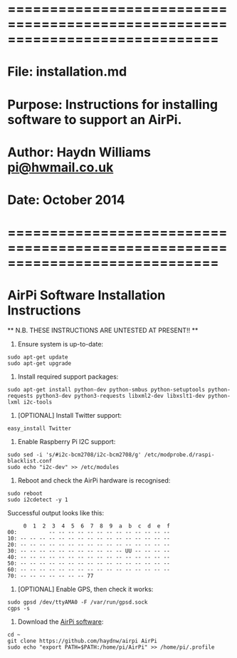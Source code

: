 # =============================================================================
# File:     installation.md
# Purpose:  Instructions for installing software to support an AirPi.
# Author:   Haydn Williams <pi@hwmail.co.uk>
# Date:     October 2014
# =============================================================================

# AirPi Software Installation Instructions

** N.B. THESE INSTRUCTIONS ARE UNTESTED AT PRESENT!! **

1. Ensure system is up-to-date:
```shell
sudo apt-get update
sudo apt-get upgrade
```

1. Install required support packages:
```shell
sudo apt-get install python-dev python-smbus python-setuptools python-requests python3-dev python3-requests libxml2-dev libxslt1-dev python-lxml i2c-tools
```

1. [OPTIONAL] Install Twitter support:
```shell
easy_install Twitter
```

1. Enable Raspberry Pi I2C support:
```shell
sudo sed -i 's/#i2c-bcm2708/i2c-bcm2708/g' /etc/modprobe.d/raspi-blacklist.conf
sudo echo "i2c-dev" >> /etc/modules
```

1. Reboot and check the AirPi hardware is recognised:
```shell
sudo reboot
sudo i2cdetect -y 1
```
Successful output looks like this:
```shell
     0  1  2  3  4  5  6  7  8  9  a  b  c  d  e  f
00:          -- -- -- -- -- -- -- -- -- -- -- -- -- 
10: -- -- -- -- -- -- -- -- -- -- -- -- -- -- -- -- 
20: -- -- -- -- -- -- -- -- -- -- -- -- -- -- -- -- 
30: -- -- -- -- -- -- -- -- -- -- -- UU -- -- -- -- 
40: -- -- -- -- -- -- -- -- -- -- -- -- -- -- -- -- 
50: -- -- -- -- -- -- -- -- -- -- -- -- -- -- -- -- 
60: -- -- -- -- -- -- -- -- -- -- -- -- -- -- -- -- 
70: -- -- -- -- -- -- -- 77
```

1. [OPTIONAL] Enable GPS, then check it works:
```shell
sudo gpsd /dev/ttyAMA0 -F /var/run/gpsd.sock
cgps -s
```

1. Download the [AirPi software](https://github.com/haydnw/airpi):
```shell
cd ~
git clone https://github.com/haydnw/airpi AirPi
sudo echo "export PATH=$PATH:/home/pi/AirPi" >> /home/pi/.profile
```